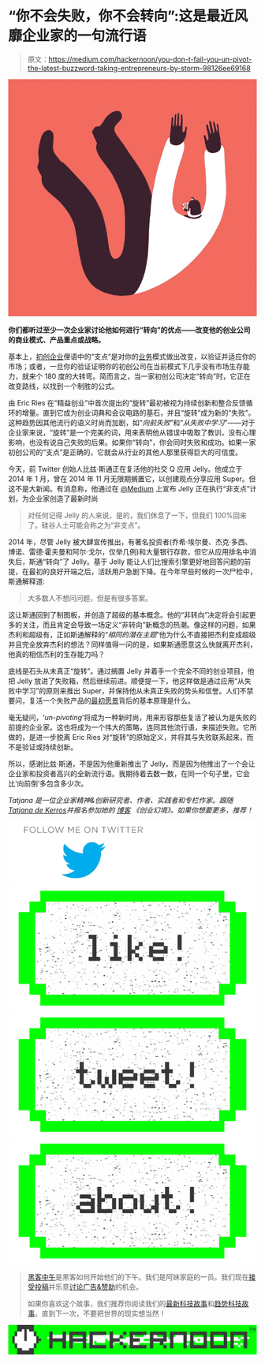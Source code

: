 # “你不会失败，你不会转向”:这是最近风靡企业家的一句流行语

> 原文：<https://medium.com/hackernoon/you-don-t-fail-you-un-pivot-the-latest-buzzword-taking-entrepreneurs-by-storm-98126ee69168>

![](img/eaf11a53b4794b32d38a40c4aefc148c.png)

**你们都听过至少一次企业家讨论他如何进行“转向”的优点——改变他的创业公司的商业模式、产品重点或战略。**

基本上，[初创企业](https://hackernoon.com/tagged/startup)俚语中的“支点”是对你的[业务](https://hackernoon.com/tagged/business)模式做出改变，以验证并适应你的市场；或者，一旦你的验证证明你的初创公司在当前模式下几乎没有市场生存能力，就来个 180 度的大转弯。简而言之，当一家初创公司决定“转向”时，它正在改变路线，以找到一个制胜的公式。

由 Eric Ries 在“精益创业”中首次提出的“旋转”最初被视为持续创新和整合反馈循环的增量。直到它成为创业词典和会议电路的基石，并且“旋转”成为新的“失败”。这种趋势因其他流行的语义时尚而加剧，如“*向前失败*”和“*从失败中学习*”——对于企业家来说，“旋转”是一个完美的词，用来表明他从错误中吸取了教训，没有心理影响，也没有说自己失败的后果。如果你“转向”，你会同时失败和成功。如果一家初创公司的“支点”是正确的，它就会从行业的其他人那里获得巨大的可信度。

今天，前 Twitter 创始人比兹·斯通正在复活他的社交 Q 应用 Jelly。他成立于 2014 年 1 月，曾在 2014 年 11 月无限期搁置它，以创建观点分享应用 Super。但这不是大新闻。有消息称，他通过在 [@Medium](/the-biz-stone-collection/ask-jelly-ff96eb4fcf06#.mwnjhqczg) 上宣布 Jelly 正在执行“非支点”计划，为企业家创造了最新时尚

> 对任何记得 Jelly 的人来说，是的，我们休息了一下，但我们 100%回来了。硅谷人士可能会称之为“非支点”。

2014 年，尽管 Jelly 被大肆宣传推出，有著名投资者(乔希·埃尔曼、杰克·多西、博诺、雷德·霍夫曼和阿尔·戈尔，仅举几例)和大量银行存款，但它从应用排名中消失后，斯通“转向”了 Jelly。基于 Jelly 能让人们比搜索引擎更好地回答问题的前提，在最初的良好开端之后，活跃用户急剧下降。在今年早些时候的一次尸检中，斯通解释道:

> 大多数人不想问问题，但是有很多答案。

这让斯通回到了制图板，并创造了超级的基本概念。他的“非转向”决定将会引起更多的关注，而且肯定会导致一场定义“非转向”新概念的热潮。像这样的问题，如果杰利和超级有，正如斯通解释的“*相同的潜在主题*”他为什么不直接把杰利变成超级并且完全放弃杰利的想法？同样值得一问的是，如果斯通愿意这么快就离开杰利，他真的相信杰利的生存能力吗？

底线是石头从未真正“旋转”。通过搁置 Jelly 并着手一个完全不同的创业项目，他把 Jelly 放进了失败箱，然后继续前进。顺便提一下，他这样做是通过应用“从失败中学习”的原则来推出 Super，并保持他从未真正失败的势头和信誉。人们不禁要问，复活一个失败产品的[最初愿景](/the-biz-stone-collection/ask-jelly-ff96eb4fcf06#.mwnjhqczg)背后的基本原理是什么。

毫无疑问，‘*un-pivoting*’将成为一种新时尚，用来形容那些复活了被认为是失败的前提的企业家。这也将成为一个伟大的策略，连同其他流行语，来描述失败。它所做的，是进一步脱离 Eric Ries 对“旋转”的原始定义，并将其与失败联系起来，而不是验证或持续创新。

所以，感谢比兹·斯通，不是因为他重新推出了 Jelly，而是因为他推出了一个会让企业家和投资者高兴的全新流行语。我期待着去数一数，在同一个句子里，它会比‘向前倒’多包含多少次。

*Tatjana 是一位企业家精神&创新研究者、作者、实践者和专栏作家。跟随*[*Tatjana de Kerros*](https://medium.com/u/97714bd7ad1a?source=post_page-----98126ee69168--------------------------------)*并报名参加她的* [*博客*](https://startupillusion.wordpress.com/) *《创业幻境》。如果你想要更多，推荐！*

[![](img/6166d3ef91636f2aed7e0c675cbbbe99.png)](https://twitter.com/entrprnrialist)[![](img/50ef4044ecd4e250b5d50f368b775d38.png)](http://bit.ly/HackernoonFB)[![](img/979d9a46439d5aebbdcdca574e21dc81.png)](https://goo.gl/k7XYbx)[![](img/2930ba6bd2c12218fdbbf7e02c8746ff.png)](https://goo.gl/4ofytp)

> [黑客中午](http://bit.ly/Hackernoon)是黑客如何开始他们的下午。我们是阿妹家庭的一员。我们现在[接受投稿](http://bit.ly/hackernoonsubmission)并乐意[讨论广告&赞助](mailto:partners@amipublications.com)的机会。
> 
> 如果你喜欢这个故事，我们推荐你阅读我们的[最新科技故事](http://bit.ly/hackernoonlatestt)和[趋势科技故事](https://hackernoon.com/trending)。直到下一次，不要把世界的现实想当然！

[![](img/be0ca55ba73a573dce11effb2ee80d56.png)](https://goo.gl/Ahtev1)